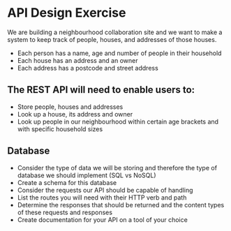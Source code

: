 # API Design Exercise

We are building a neighbourhood collaboration site and we want to make a system to keep track of people, houses, and addresses of those houses.

* Each person has a name, age and number of people in their household
* Each house has an address and an owner
* Each address has a postcode and street address

## The REST API will need to enable users to:
* Store people, houses and addresses
* Look up a house, its address and owner
* Look up people in our neighbourhood within certain age brackets and with specific household sizes

## Database 
* Consider the type of data we will be storing and therefore the type of database we should implement (SQL vs NoSQL)
* Create a schema for this database
* Consider the requests our API should be capable of handling
* List the routes you will need with their HTTP verb and path
* Determine the responses that should be returned and the content types of these requests and responses
* Create documentation for your API on a tool of your choice
